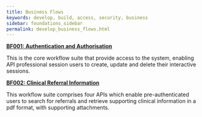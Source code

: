 ```yaml
---
title: Business Flows 
keywords: develop, build, access, security, business
sidebar: foundations_sidebar
permalink: develop_business_flows.html
---
```


**[BF001: Authentication and Authorisation](/develop_bf001.html)**

This is the core workflow suite that provide access to the system, enabling API professional session users to create, update and delete their interactive sessions.

**[BF002: Clinical Referral Information](/develop_bf002.html)**

This workflow suite comprises four APIs which enable pre-authenticated users to search for referrals and retrieve supporting clinical information in a pdf format, with supporting attachments.